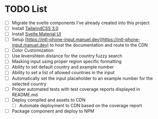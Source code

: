 # TODO List

- [ ] Migrate the svelte components I've already created into this project
- [ ] Install [TailwindCSS 3.0](https://tailwindcss.com/)
- [ ] Install [Svelte Material UI](https://sveltematerialui.com/)
- [ ] Setup [https://intl-phone-input.manuel.dev](https://intl-phone-input.manuel.dev) to host the documentation and route to the CDN
- [ ] Color Customization
- [ ] Use levenshtein distance for the country fuzzy search
- [ ] Masking input using proper region specific formatting
- [ ] Ability to set default country and example number
- [ ] Ability to set a list of allowed countries in the input
- [ ] Automatically set the input placeholder to an example number for the selected country
- [ ] Proper automated tests with test coverage reports displayed in README.md
- [ ] Deploy compiled <src> and assets to CDN
  - [ ] Automate deployment to CDN based on the coverage report
- [ ] Package component and deploy to NPM